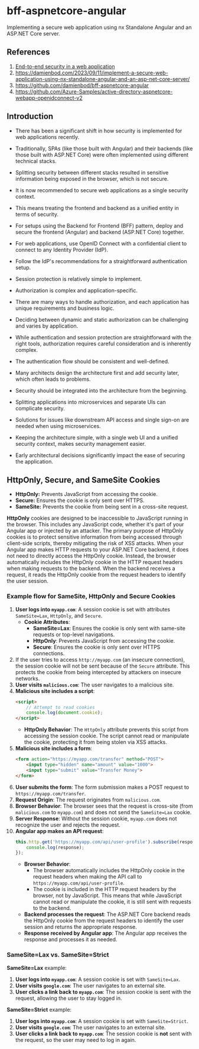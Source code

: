 # bff-aspnetcore-angular
Implementing a secure web application using nx Standalone Angular and an ASP.NET Core server.

## References
1. [End-to-end security in a web application](https://youtu.be/6cdV-oN_Yao?si=ms_ut_RbGPCvbdNp)
2. https://damienbod.com/2023/09/11/implement-a-secure-web-application-using-nx-standalone-angular-and-an-asp-net-core-server/
3. https://github.com/damienbod/bff-aspnetcore-angular
4. https://github.com/Azure-Samples/active-directory-aspnetcore-webapp-openidconnect-v2

## Introduction
- There has been a significant shift in how security is implemented for web applications recently.
- Traditionally, SPAs (like those built with Angular) and their backends (like those built with ASP.NET Core) were often implemented using different technical stacks.
- Splitting security between different stacks resulted in sensitive information being exposed in the browser, which is not secure.
- It is now recommended to secure web applications as a single security context.
- This means treating the frontend and backend as a unified entity in terms of security.
- For setups using the Backend for Frontend (BFF) pattern, deploy and secure the frontend (Angular) and backend (ASP.NET Core) together.

- For web applications, use OpenID Connect with a confidential client to connect to any Identity Provider (IdP).
- Follow the IdP's recommendations for a straightforward authentication setup.
- Session protection is relatively simple to implement.
- Authorization is complex and application-specific.
- There are many ways to handle authorization, and each application has unique requirements and business logic.
- Deciding between dynamic and static authorization can be challenging and varies by application.
- While authentication and session protection are straightforward with the right tools, authorization requires careful consideration and is inherently complex.

- The authentication flow should be consistent and well-defined.
- Many architects design the architecture first and add security later, which often leads to problems.
- Security should be integrated into the architecture from the beginning.
- Splitting applications into microservices and separate UIs can complicate security.
- Solutions for issues like downstream API access and single sign-on are needed when using microservices.
- Keeping the architecture simple, with a single web UI and a unified security context, makes security management easier.
- Early architectural decisions significantly impact the ease of securing the application.

## HttpOnly, Secure, and SameSite Cookies
- **HttpOnly:** Prevents JavaScript from accessing the cookie.
- **Secure:** Ensures the cookie is only sent over HTTPS.
- **SameSite:** Prevents the cookie from being sent in a cross-site request.

**HttpOnly** cookies are designed to be inaccessible to JavaScript running in the browser. This includes any JavaScript code, whether it's part of your Angular app or injected by an attacker. The primary purpose of HttpOnly cookies is to protect sensitive information from being accessed through client-side scripts, thereby mitigating the risk of XSS attacks.
When your Angular app makes HTTP requests to your ASP.NET Core backend, it does not need to directly access the HttpOnly cookie. 
Instead, the browser automatically includes the HttpOnly cookie in the HTTP request headers when making requests to the backend. 
When the backend receives a request, it reads the HttpOnly cookie from the request headers to identify the user session.

### Example flow for SameSite, HttpOnly and Secure Cookies
1. **User logs into `myapp.com`**: A session cookie is set with attributes `SameSite=Lax`, `HttpOnly`, and `Secure`.
    - **Cookie Attributes**:
        - **SameSite=Lax**: Ensures the cookie is only sent with same-site requests or top-level navigations.
        - **HttpOnly**: Prevents JavaScript from accessing the cookie.
        - **Secure**: Ensures the cookie is only sent over HTTPS connections.
2. If the user tries to access `http://myapp.com` (an insecure connection), the session cookie will not be sent because of the `Secure` attribute. This protects the cookie from being intercepted by attackers on insecure networks.
3. **User visits `malicious.com`**: The user navigates to a malicious site.
4. **Malicious site includes a script**:
   ```html
   <script>
       // Attempt to read cookies
       console.log(document.cookie);
   </script>
   ```
    - **HttpOnly Behavior**: The `HttpOnly` attribute prevents this script from accessing the session cookie. The script cannot read or manipulate the cookie, protecting it from being stolen via XSS attacks.
5. **Malicious site includes a form**:
   ```html
   <form action="https://myapp.com/transfer" method="POST">
       <input type="hidden" name="amount" value="1000">
       <input type="submit" value="Transfer Money">
   </form>
   ```
6. **User submits the form**: The form submission makes a POST request to `https://myapp.com/transfer`.
7. **Request Origin**: The request originates from `malicious.com`.
8. **Browser Behavior**: The browser sees that the request is cross-site (from `malicious.com` to `myapp.com`) and does not send the `SameSite=Lax` cookie.
9. **Server Response**: Without the session cookie, `myapp.com` does not recognize the user and rejects the request.
10. **Angular app makes an API request**:
    ```typescript
    this.http.get('https://myapp.com/api/user-profile').subscribe(response => {
        console.log(response);
    });
    ```
    - **Browser Behavior**:
      - The browser automatically includes the HttpOnly cookie in the request headers when making the API call to `https://myapp.com/api/user-profile`.
      - The cookie is included in the HTTP request headers by the browser, not by JavaScript. This means that while JavaScript cannot read or manipulate the cookie, it is still sent with requests to the backend.
    - **Backend processes the request**: The ASP.NET Core backend reads the HttpOnly cookie from the request headers to identify the user session and returns the appropriate response.
    - **Response received by Angular app**: The Angular app receives the response and processes it as needed.

### **SameSite=Lax vs. SameSite=Strict**
**SameSite=Lax** example:
1. **User logs into `myapp.com`**: A session cookie is set with `SameSite=Lax`.
2. **User visits `google.com`**: The user navigates to an external site.
3. **User clicks a link back to `myapp.com`**: The session cookie is sent with the request, allowing the user to stay logged in.

**SameSite=Strict** example:
1. **User logs into `myapp.com`**: A session cookie is set with `SameSite=Strict`.
2. **User visits `google.com`**: The user navigates to an external site.
3. **User clicks a link back to `myapp.com`**: The session cookie is **not** sent with the request, so the user may need to log in again.


